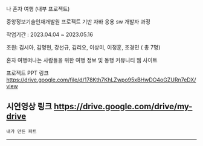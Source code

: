 
나 혼자 여행 (내부 프로젝트)

중앙정보기술인재개발원 프로젝트 기반 자바 응용 sw 개발자 과정

작업기간 : 2023.04.04 ~ 2023.05.16

조원: 김시아, 김명현, 강선규, 김리오, 이상미, 이정훈, 조경민 ( 총 7명)

혼자 여행떠나는 사람들을 위한 여행 정보 및 동행 커뮤니티 웹 사이트

프로젝트 PPT 링크
https://drive.google.com/file/d/178Kth7KhLZwpo95xBHwDO4oGZURn7eDX/view

시연영상 링크
https://drive.google.com/drive/my-drive
------------------------------------------------------------------------------------------------------------------------

    내가 만든 파트
------------------------------------------------------------------------------------------------------------------------
